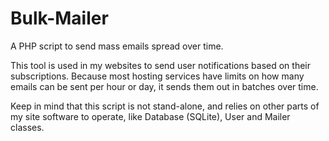 # Bulk-Mailer
A PHP script to send mass emails spread over time.

This tool is used in my websites to send user notifications based on their subscriptions.  Because most hosting services have limits on how many emails can be sent per hour or day, it sends them out in batches over time.

Keep in mind that this script is not stand-alone, and relies on other parts of my site software to operate, like Database (SQLite), User and Mailer classes.
